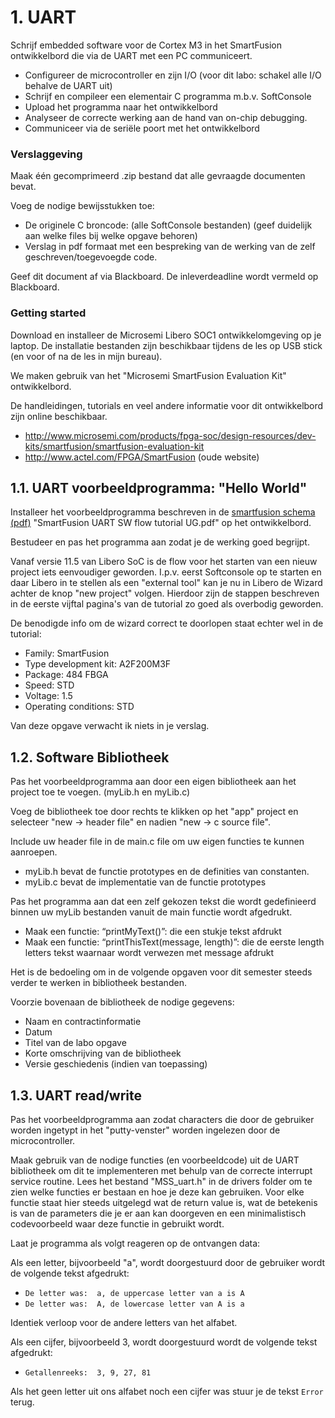 # 1. UART 
Schrijf embedded software voor de Cortex M3 in het SmartFusion ontwikkelbord die via de UART met een PC communiceert.
 * Configureer de microcontroller en zijn I/O (voor dit labo: schakel alle I/O behalve de UART uit)
 * Schrijf en compileer een elementair C programma m.b.v. SoftConsole
 * Upload het programma naar het ontwikkelbord
 * Analyseer de correcte werking aan de hand van on-chip debugging.
 * Communiceer via de seriële poort met het ontwikkelbord

### Verslaggeving
Maak één gecomprimeerd .zip bestand dat alle gevraagde documenten bevat.

Voeg de nodige bewijsstukken toe:
 * De originele C broncode: (alle SoftConsole bestanden) (geef duidelijk aan welke files bij welke opgave behoren)
 * Verslag in pdf formaat met een bespreking van de werking van de zelf geschreven/toegevoegde code.

Geef dit document af via Blackboard. 
De inleverdeadline wordt vermeld op Blackboard.

### Getting started
Download en installeer de Microsemi Libero SOC1 ontwikkelomgeving op je laptop.
De installatie bestanden zijn beschikbaar tijdens de les op USB stick (en voor of na de les in mijn bureau).

We maken gebruik van het "Microsemi SmartFusion Evaluation Kit" ontwikkelbord.

De handleidingen, tutorials en veel andere informatie voor dit ontwikkelbord zijn online
beschikbaar.
 * http://www.microsemi.com/products/fpga-soc/design-resources/dev-kits/smartfusion/smartfusion-evaluation-kit
 * http://www.actel.com/FPGA/SmartFusion (oude website)

## 1.1. UART voorbeeldprogramma: "Hello World"
Installeer het voorbeeldprogramma beschreven in de 
[smartfusion schema (pdf)](https://github.com/AP-Elektronica-ICT/EmbeddedSystems/raw/master/Documentation/0_Tutorials/UART%20SoftConsole%20Standalone/SmartFusion_UART_SW_flow_tutorial_UG.pdf)
"SmartFusion UART SW flow tutorial UG.pdf" op het ontwikkelbord.

Bestudeer en pas het programma aan zodat je de werking goed begrijpt.

Vanaf versie 11.5 van Libero SoC is de flow voor het starten van een nieuw project iets eenvoudiger geworden.
I.p.v. eerst Softconsole op te starten en daar Libero in te stellen als een "external tool" kan je nu in Libero de Wizard achter de knop "new project" volgen.
Hierdoor zijn de stappen beschreven in de eerste vijftal pagina's van de tutorial zo goed als overbodig geworden.

De benodigde info om de wizard correct te doorlopen staat echter wel in de tutorial:
 * Family: SmartFusion
 * Type development kit: A2F200M3F
 * Package: 484 FBGA
 * Speed: STD
 * Voltage: 1.5
 * Operating conditions: STD

Van deze opgave verwacht ik niets in je verslag.

## 1.2. Software Bibliotheek
Pas het voorbeeldprogramma aan door een eigen bibliotheek aan het project toe te voegen. (myLib.h en myLib.c)

Voeg de bibliotheek toe door rechts te klikken op het "app" project en selecteer "new -> header file" en nadien "new -> c source file". 

Include uw header file in de main.c file om uw eigen functies te kunnen aanroepen.
 * myLib.h bevat de functie prototypes en de definities van constanten.
 * myLib.c bevat de implementatie van de functie prototypes
 
Pas het programma aan dat een zelf gekozen tekst die wordt gedefinieerd binnen uw myLib bestanden vanuit de main functie wordt afgedrukt.
 * Maak een functie: “printMyText()”: die een stukje tekst afdrukt
 * Maak een functie: “printThisText(message, length)”: die de eerste length letters tekst waarnaar wordt verwezen met message afdrukt
 
Het is de bedoeling om in de volgende opgaven voor dit semester steeds verder te werken in bibliotheek bestanden.

Voorzie bovenaan de bibliotheek de nodige gegevens:
 * Naam en contractinformatie
 * Datum
 * Titel van de labo opgave
 * Korte omschrijving van de bibliotheek
 * Versie geschiedenis (indien van toepassing)
 
## 1.3. UART read/write
Pas het voorbeeldprogramma aan zodat characters die door de gebruiker worden ingetypt in het "putty-venster" worden ingelezen door de microcontroller. 

Maak gebruik van de nodige functies (en voorbeeldcode) uit de UART bibliotheek om dit te implementeren met behulp van de correcte interrupt service routine.
Lees het bestand "MSS_uart.h" in de drivers folder om te zien welke functies er bestaan en hoe je deze kan gebruiken.
Voor elke functie staat hier steeds uitgelegd wat de return value is, wat de betekenis is van de parameters die je er aan kan doorgeven en een minimalistisch codevoorbeeld waar deze functie in gebruikt wordt.

Laat je programma als volgt reageren op de ontvangen data:

Als een letter, bijvoorbeeld "a", wordt doorgestuurd door de gebruiker wordt de volgende tekst afgedrukt:
 * ``De letter was:  a, de uppercase letter van a is A``
 * ``De letter was:  A, de lowercase letter van A is a``
 
Identiek verloop voor de andere letters van het alfabet.

Als een cijfer, bijvoorbeeld 3, wordt doorgestuurd wordt de volgende tekst afgedrukt:
 * ``Getallenreeks:  3, 9, 27, 81``

Als het geen letter uit ons alfabet noch een cijfer was stuur je de tekst ``Error`` terug.

